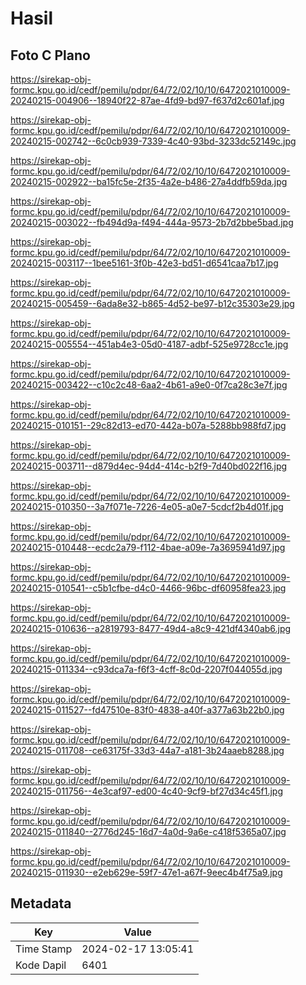 # Hasil

## Foto C Plano

https://sirekap-obj-formc.kpu.go.id/cedf/pemilu/pdpr/64/72/02/10/10/6472021010009-20240215-004906--18940f22-87ae-4fd9-bd97-f637d2c601af.jpg

https://sirekap-obj-formc.kpu.go.id/cedf/pemilu/pdpr/64/72/02/10/10/6472021010009-20240215-002742--6c0cb939-7339-4c40-93bd-3233dc52149c.jpg

https://sirekap-obj-formc.kpu.go.id/cedf/pemilu/pdpr/64/72/02/10/10/6472021010009-20240215-002922--ba15fc5e-2f35-4a2e-b486-27a4ddfb59da.jpg

https://sirekap-obj-formc.kpu.go.id/cedf/pemilu/pdpr/64/72/02/10/10/6472021010009-20240215-003022--fb494d9a-f494-444a-9573-2b7d2bbe5bad.jpg

https://sirekap-obj-formc.kpu.go.id/cedf/pemilu/pdpr/64/72/02/10/10/6472021010009-20240215-003117--1bee5161-3f0b-42e3-bd51-d6541caa7b17.jpg

https://sirekap-obj-formc.kpu.go.id/cedf/pemilu/pdpr/64/72/02/10/10/6472021010009-20240215-005459--6ada8e32-b865-4d52-be97-b12c35303e29.jpg

https://sirekap-obj-formc.kpu.go.id/cedf/pemilu/pdpr/64/72/02/10/10/6472021010009-20240215-005554--451ab4e3-05d0-4187-adbf-525e9728cc1e.jpg

https://sirekap-obj-formc.kpu.go.id/cedf/pemilu/pdpr/64/72/02/10/10/6472021010009-20240215-003422--c10c2c48-6aa2-4b61-a9e0-0f7ca28c3e7f.jpg

https://sirekap-obj-formc.kpu.go.id/cedf/pemilu/pdpr/64/72/02/10/10/6472021010009-20240215-010151--29c82d13-ed70-442a-b07a-5288bb988fd7.jpg

https://sirekap-obj-formc.kpu.go.id/cedf/pemilu/pdpr/64/72/02/10/10/6472021010009-20240215-003711--d879d4ec-94d4-414c-b2f9-7d40bd022f16.jpg

https://sirekap-obj-formc.kpu.go.id/cedf/pemilu/pdpr/64/72/02/10/10/6472021010009-20240215-010350--3a7f071e-7226-4e05-a0e7-5cdcf2b4d01f.jpg

https://sirekap-obj-formc.kpu.go.id/cedf/pemilu/pdpr/64/72/02/10/10/6472021010009-20240215-010448--ecdc2a79-f112-4bae-a09e-7a3695941d97.jpg

https://sirekap-obj-formc.kpu.go.id/cedf/pemilu/pdpr/64/72/02/10/10/6472021010009-20240215-010541--c5b1cfbe-d4c0-4466-96bc-df60958fea23.jpg

https://sirekap-obj-formc.kpu.go.id/cedf/pemilu/pdpr/64/72/02/10/10/6472021010009-20240215-010636--a2819793-8477-49d4-a8c9-421df4340ab6.jpg

https://sirekap-obj-formc.kpu.go.id/cedf/pemilu/pdpr/64/72/02/10/10/6472021010009-20240215-011334--c93dca7a-f6f3-4cff-8c0d-2207f044055d.jpg

https://sirekap-obj-formc.kpu.go.id/cedf/pemilu/pdpr/64/72/02/10/10/6472021010009-20240215-011527--fd47510e-83f0-4838-a40f-a377a63b22b0.jpg

https://sirekap-obj-formc.kpu.go.id/cedf/pemilu/pdpr/64/72/02/10/10/6472021010009-20240215-011708--ce63175f-33d3-44a7-a181-3b24aaeb8288.jpg

https://sirekap-obj-formc.kpu.go.id/cedf/pemilu/pdpr/64/72/02/10/10/6472021010009-20240215-011756--4e3caf97-ed00-4c40-9cf9-bf27d34c45f1.jpg

https://sirekap-obj-formc.kpu.go.id/cedf/pemilu/pdpr/64/72/02/10/10/6472021010009-20240215-011840--2776d245-16d7-4a0d-9a6e-c418f5365a07.jpg

https://sirekap-obj-formc.kpu.go.id/cedf/pemilu/pdpr/64/72/02/10/10/6472021010009-20240215-011930--e2eb629e-59f7-47e1-a67f-9eec4b4f75a9.jpg


## Metadata

| Key        | Value               |
| ---------- | ------------------- |
| Time Stamp | 2024-02-17 13:05:41 |
| Kode Dapil | 6401                |



